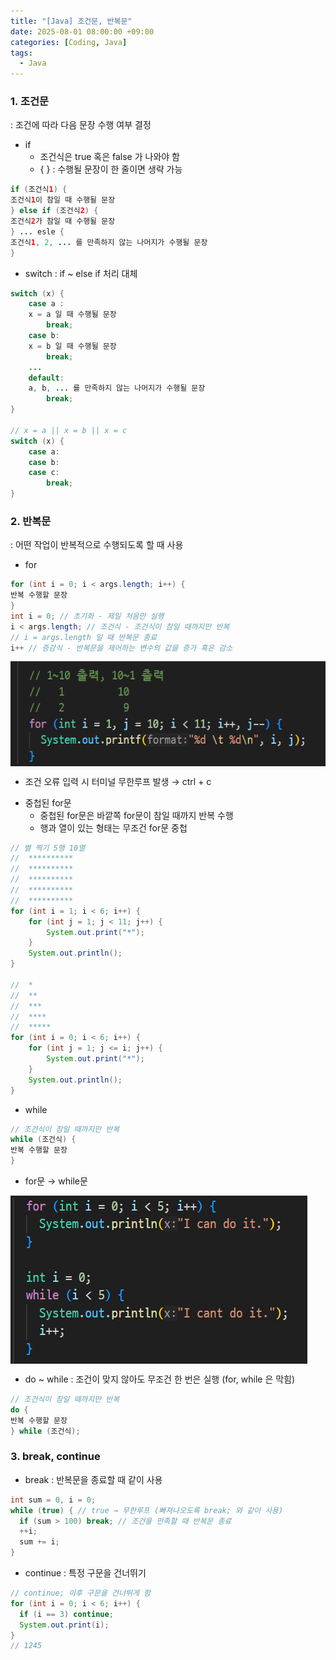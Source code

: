 ```yaml
---
title: "[Java] 조건문, 반복문"
date: 2025-08-01 08:00:00 +09:00
categories: [Coding, Java]
tags:
  - Java
---
```


### 1. 조건문

: 조건에 따라 다음 문장 수행 여부 결정

- if
    - 조건식은 true 혹은 false 가 나와야 함
    - { } : 수행될 문장이 한 줄이면 생략 가능

```java
if (조건식1) {
조건식1이 참일 때 수행될 문장
} else if (조건식2) {
조건식2가 참일 때 수행될 문장
} ... esle {
조건식1, 2, ... 를 만족하지 않는 나머지가 수행될 문장
}
```

- switch : if ~ else if 처리 대체

```java
switch (x) {
	case a :
	x = a 일 때 수행될 문장
		break;
	case b:
	x = b 일 때 수행될 문장
		break;
	...
	default:
	a, b, ... 를 만족하지 않는 나머지가 수행될 문장
		break;
}
		
// x = a || x = b || x = c
switch (x) {
	case a:
	case b:
	case c:
		break;
}
```

### 2. 반복문

: 어떤 작업이 반복적으로 수행되도록 할 때 사용

- for

```java
for (int i = 0; i < args.length; i++) {
반복 수행할 문장
}
int i = 0; // 초기화 - 제일 처음만 실행
i < args.length; // 조건식 - 조건식이 참일 때까지만 반복
// i = args.length 일 때 반복문 종료
i++ // 증감식 - 반복문을 제어하는 변수의 값을 증가 혹은 감소
```

<img src="/assets/img/Coding/Java/조건문, 반복문/Untitled.png" align="center" alt="if1">


* 조건 오류 입력 시 터미널 무한루프 발생 → ctrl + c

- 중첩된 for문
    - 중첩된 for문은 바깥쪽 for문이 참일 때까지 반복 수행
    - 행과 열이 있는 형태는 무조건 for문 중첩

```java
// 별 찍기 5행 10열
//	**********
//	**********
//	**********
//	**********
//	**********
for (int i = 1; i < 6; i++) {
	for (int j = 1; j < 11; j++) {
		System.out.print("*");
	}
	System.out.println();
}
    
//	*
//	**
//	***
//	****
//	*****
for (int i = 0; i < 6; i++) {
	for (int j = 1; j <= i; j++) {
		System.out.print("*");
	}
	System.out.println();
}
```

- while
    
```java
// 조건식이 참일 때까지만 반복
while (조건식) {
반복 수행할 문장
}
```
    
- for문 → while문

<img src="/assets/img/Coding/Java/조건문, 반복문/Untitled 1.png" align="center" alt="if2">

- do ~ while
: 조건이 맞지 않아도 무조건 한 번은 실행 (for, while 은 막힘)

```java
// 조건식이 참일 때까지만 반복
do {
반복 수행할 문장
} while (조건식);
```

### 3. break, continue

- break
: 반복문을 종료할 때 같이 사용
    
```java
int sum = 0, i = 0;
while (true) { // true → 무한루프 (빠져나오도록 break; 와 같이 사용)
  if (sum > 100) break; // 조건을 만족할 때 반복문 종료
  ++i;
  sum += i;
}
```
    
- continue
: 특정 구문을 건너뛰기
    
```java
// continue; 이후 구문을 건너뛰게 함
for (int i = 0; i < 6; i++) {
  if (i == 3) continue;
  System.out.print(i);
}
// 1245
```